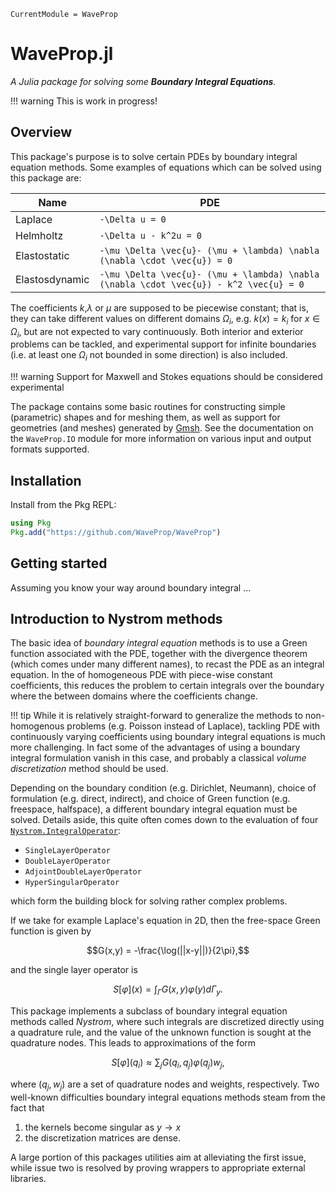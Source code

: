 ```@meta
CurrentModule = WaveProp
```

# WaveProp.jl

*A Julia package for solving some **Boundary Integral Equations**.*

!!! warning
    This is work in progress!

## Overview

This package's purpose is to solve certain PDEs by boundary integral equation methods. Some examples of equations which can be solved using this package are:

| Name | PDE |
|----------------|------------------------------------------------------------------------------------------|
| Laplace | ``-\Delta u = 0`` |
| Helmholtz | ``-\Delta u - k^2u = 0`` |
| Elastostatic | ``-\mu \Delta \vec{u}- (\mu + \lambda) \nabla (\nabla \cdot \vec{u}) = 0`` |
| Elastosdynamic | ``-\mu \Delta \vec{u}- (\mu + \lambda) \nabla (\nabla \cdot \vec{u}) - k^2 \vec{u} = 0`` |

The coefficients $k$,$\lambda$ or $\mu$ are supposed to be piecewise constant;
that is, they can take different values on different domains $\Omega_i$, e.g.
$k(x) = k_i$ for $x \in \Omega_i$, but are not expected to vary continuously.
Both interior and exterior problems can be tackled, and experimental support for
infinite boundaries (i.e. at least one $\Omega_i$ not bounded in some direction)
is also included.

!!! warning
    Support for Maxwell and Stokes equations should be considered experimental

The package contains some basic routines for constructing simple (parametric)
shapes and for meshing them, as well as support for geometries (and meshes)
generated by [Gmsh](https://gmsh.info). See the documentation on the
`WaveProp.IO` module for more information on various input and output formats
supported.

## Installation

Install from the Pkg REPL:

```julia
using Pkg
Pkg.add("https://github.com/WaveProp/WaveProp")
```

## Getting started

Assuming you know your way around boundary integral ...

## Introduction to Nystrom methods

The basic idea of *boundary integral equation* methods is to use a Green
function associated with the PDE, together with the divergence theorem (which
comes under many different names), to recast the PDE as an integral equation. In
the of homogeneous PDE with piece-wise constant coefficients,
this reduces the problem to certain integrals over the boundary where the
between domains where the coefficients change.

!!! tip
    While it is relatively straight-forward to generalize the methods to
    non-homogenous problems (e.g. Poisson instead of Laplace), tackling PDE with
    continuously varying coefficients using boundary integral equations is much
    more challenging. In fact some of the advantages of using a boundary
    integral formulation vanish in this case, and probably a classical *volume
    discretization* method should be used.

Depending on the boundary condition (e.g. Dirichlet, Neumann), choice of
formulation (e.g. direct, indirect), and choice of Green function (e.g.
freespace, halfspace), a different boundary integral equation must be solved.
Details aside, this quite often comes down to the evaluation of four [`Nystrom.IntegralOperator`](@ref): 

* `SingleLayerOperator`
* `DoubleLayerOperator`
* `AdjointDoubleLayerOperator`
* `HyperSingularOperator`

which form the building block for solving rather complex problems. 

If we take for example Laplace's equation in 2D, then the free-space Green function is given by
```math
G(x,y) = -\frac{\log(||x-y||)}{2\pi},
```
and the single layer operator is
```math
S[\varphi](x) = \int_\Gamma G(x,y)\varphi(y)d\Gamma_y.
```
This package implements a subclass of boundary integral equation methods called
*Nystrom*, where such integrals are discretized directly using a quadrature
rule, and the value of the unknown function is sought at the quadrature nodes.
This leads to approximations of the form
```math
S[\varphi](q_i) \approx \sum_j G(q_i,q_j) \varphi(q_j)w_j,
```
where $(q_j,w_j)$ are a set of quadrature nodes and weights, respectively. Two
well-known difficulties boundary integral equations methods steam from the fact that

1. the kernels become singular as $y \to x$
2. the discretization matrices are dense. 

A large portion of this packages utilities aim at alleviating the first issue, while
issue two is resolved by proving wrappers to appropriate external libraries. 

